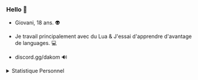 ### Hello 👀

- Giovani, 18 ans. 👽

- Je travail principalement avec du Lua & J'essai d'apprendre d'avantage de languages. 💻

- discord.gg/dakom 🔊

<details> 
  <summary>Statistique Personnel</summary>

  <br />
  
  [![DakoooM github stats](https://github-readme-stats.vercel.app/api?username=DakoooM)](https://github.com/DakoooM?tab=repositories)

  [![Top Langs](https://github-readme-stats.vercel.app/api/top-langs/?username=DakoooM)](https://github.com/DakoooM?tab=repositories)
  
</details>
